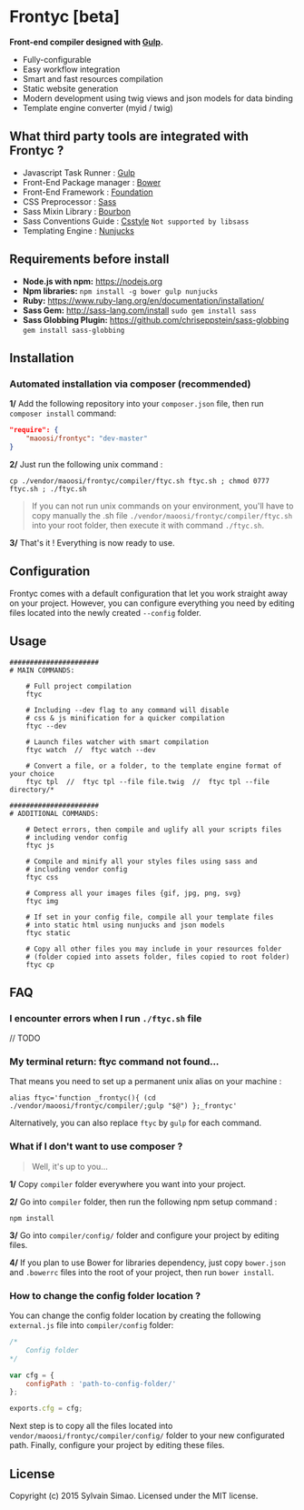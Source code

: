 #  Frontyc [beta]


**Front-end compiler designed with [Gulp](http://gulpjs.com).**

- Fully-configurable
- Easy workflow integration
- Smart and fast resources compilation
- Static website generation
- Modern development using twig views and json models for data binding
- Template engine converter (myid / twig)


## What third party tools are integrated with Frontyc ?

* Javascript Task Runner : [Gulp](http://gulpjs.com)
* Front-End Package manager : [Bower](http://bower.io)
* Front-End Framework : [Foundation](http://foundation.zurb.com)
* CSS Preprocessor : [Sass](http://sass-lang.com)
* Sass Mixin Library : [Bourbon](http://bourbon.io)
* Sass Conventions Guide : [Csstyle](http://www.csstyle.io) `Not supported by libsass`
* Templating Engine : [Nunjucks](https://mozilla.github.io/nunjucks/)


## Requirements before install

* **Node.js with npm:** https://nodejs.org
* **Npm libraries:** `npm install -g bower gulp nunjucks`
* **Ruby:** https://www.ruby-lang.org/en/documentation/installation/
* **Sass Gem:** http://sass-lang.com/install `sudo gem install sass`
* **Sass Globbing Plugin:** https://github.com/chriseppstein/sass-globbing `gem install sass-globbing`


## Installation


### Automated installation via composer (recommended)

**1/** Add the following repository into your `composer.json` file, then run `composer install` command:

``` json
"require": {
	"maoosi/frontyc": "dev-master"
}
```

**2/** Just run the following unix command :

```shell
cp ./vendor/maoosi/frontyc/compiler/ftyc.sh ftyc.sh ; chmod 0777 ftyc.sh ; ./ftyc.sh
```

> If you can not run unix commands on your environment, you'll have to copy manually the .sh file `./vendor/maoosi/frontyc/compiler/ftyc.sh` into your root folder, then execute it with command `./ftyc.sh`.

**3/** That's it ! Everything is now ready to use.


## Configuration

Frontyc comes with a default configuration that let you work straight away on your project. However, you can configure everything you need by editing files located into the newly created `--config` folder.


## Usage

```shell
######################
# MAIN COMMANDS:

	# Full project compilation
	ftyc

	# Including --dev flag to any command will disable
	# css & js minification for a quicker compilation
	ftyc --dev

	# Launch files watcher with smart compilation
	ftyc watch  //  ftyc watch --dev

	# Convert a file, or a folder, to the template engine format of your choice
	ftyc tpl  //  ftyc tpl --file file.twig  //  ftyc tpl --file directory/*

######################
# ADDITIONAL COMMANDS:

	# Detect errors, then compile and uglify all your scripts files
	# including vendor config
	ftyc js

	# Compile and minify all your styles files using sass and
	# including vendor config
	ftyc css

	# Compress all your images files {gif, jpg, png, svg}
	ftyc img

	# If set in your config file, compile all your template files
	# into static html using nunjucks and json models
	ftyc static

	# Copy all other files you may include in your resources folder
	# (folder copied into assets folder, files copied to root folder)
	ftyc cp
```

## FAQ

### I encounter errors when I run `./ftyc.sh` file

// TODO

### My terminal return: ftyc command not found...

That means you need to set up a permanent unix alias on your machine :

```shell
alias ftyc='function _frontyc(){ (cd ./vendor/maoosi/frontyc/compiler/;gulp "$@") };_frontyc'
```

Alternatively, you can also replace `ftyc` by `gulp` for each command.

### What if I don't want to use composer ?

> Well, it's up to you...

**1/** Copy `compiler` folder everywhere you want into your project.

**2/** Go into `compiler` folder, then run the following npm setup command :

```shell
npm install
```

**3/** Go into `compiler/config/` folder and configure your project by editing files.

**4/** If you plan to use Bower for libraries dependency, just copy `bower.json` and `.bowerrc` files into the root of your project, then run `bower install`.

### How to change the config folder location ?

You can change the config folder location by creating the following `external.js` file into `compiler/config` folder:

``` javascript
/*
    Config folder
*/

var cfg = {
	configPath : 'path-to-config-folder/'
};

exports.cfg = cfg;
```

Next step is to copy all the files located into `vendor/maoosi/frontyc/compiler/config/` folder to your new configurated path. Finally, configure your project by editing these files.


## License

Copyright (c) 2015 Sylvain Simao. Licensed under the MIT license.
